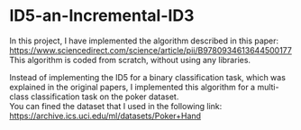 # ID5-an-Incremental-ID3

In this project, I have implemented the algorithm described in this paper: https://www.sciencedirect.com/science/article/pii/B9780934613644500177</br>
This algorithm is coded from scratch, without using any libraries.

Instead of implementing the ID5 for a binary classification task, which was explained in the original papers, I implemented this algorithm for a multi-class classification task on the poker dataset.</br>
You can fined the dataset that I used in the following link: https://archive.ics.uci.edu/ml/datasets/Poker+Hand
